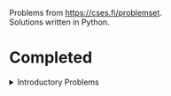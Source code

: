 Problems from <https://cses.fi/problemset>.<br>
Solutions written in Python.


# Completed

<details>
    <summary>Introductory Problems</summary>
    
- [Weird Algorithm](https://cses.fi/problemset/task/1068)
- [Missing Number](https://cses.fi/problemset/task/1083)
- [Repetitions](https://cses.fi/problemset/task/1069)
- [Increasing Array](https://cses.fi/problemset/task/1094)
- [Permutations](https://cses.fi/problemset/task/1070/)
- [Number Spiral](https://cses.fi/problemset/task/1071/)
- [Two Knights](https://cses.fi/problemset/task/1072/)
- [Two Sets](https://cses.fi/problemset/task/1092/)
- [Bit String](https://cses.fi/problemset/task/1617)
- [Trailing Zeros](https://cses.fi/problemset/task/1618/)
- [Coin Piles](https://cses.fi/problemset/task/1754/)
</details>
